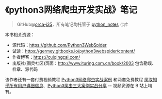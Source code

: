 # 《python3网络爬虫开发实战》笔记
> GitHub@[orca-j35](https://github.com/orca-j35)，所有笔记均托管于 [python_notes](https://github.com/orca-j35/python_notes) 仓库

本书相关资源：

- 源代码：https://github.com/Python3WebSpider
- 试读：https://germey.gitbooks.io/python3webspider/content/
- 作者博客：https://cuiqingcai.com/
- 出版社(图灵社区)页面：http://www.ituring.com.cn/book/2003 包含勘误、样章、源代码

该作者还有一套付费视频教程 [Python3网络爬虫实战案例](https://cuiqingcai.com/4320.html) 和两套免费教程 [爬取知乎所有用户详细信息](https://edu.hellobi.com/course/163)、[Python3爬虫三大案例实战分享](https://edu.hellobi.com/course/156) -- 视频资源在 B 站上均有。

